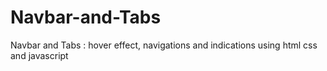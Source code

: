 # Navbar-and-Tabs
Navbar and Tabs : hover effect, navigations and indications using html css and javascript
